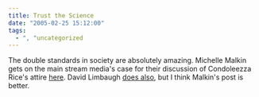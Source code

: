```yaml
---
title: Trust the Science
date: "2005-02-25 15:12:00"
tags:
  - ", "uncategorized
---
```

The double standards in society are absolutely amazing.
Michelle Malkin gets on the main stream media's case
for their discussion of Condoleezza Rice's attire <a href="http://michellemalkin.com/archives/001595.htm">here</a>.
David Limbaugh <a href="http://www.davidlimbaugh.com/mt/archives/2005/02/washington_post.html">does
also</a>, but I think Malkin's post is better.


